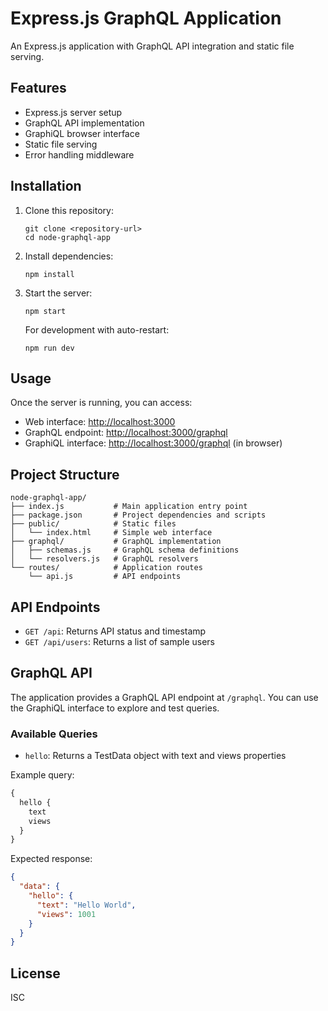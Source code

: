 # Express.js GraphQL Application

An Express.js application with GraphQL API integration and static file serving.

## Features

- Express.js server setup
- GraphQL API implementation
- GraphiQL browser interface
- Static file serving
- Error handling middleware

## Installation

1. Clone this repository:
   ```
   git clone <repository-url>
   cd node-graphql-app
   ```

2. Install dependencies:
   ```
   npm install
   ```

3. Start the server:
   ```
   npm start
   ```

   For development with auto-restart:
   ```
   npm run dev
   ```

## Usage

Once the server is running, you can access:

- Web interface: [http://localhost:3000](http://localhost:3000)
- GraphQL endpoint: [http://localhost:3000/graphql](http://localhost:3000/graphql)
- GraphiQL interface: [http://localhost:3000/graphql](http://localhost:3000/graphql) (in browser)

## Project Structure

```
node-graphql-app/
├── index.js           # Main application entry point
├── package.json       # Project dependencies and scripts
├── public/            # Static files
│   └── index.html     # Simple web interface
├── graphql/           # GraphQL implementation
│   ├── schemas.js     # GraphQL schema definitions
│   └── resolvers.js   # GraphQL resolvers
└── routes/            # Application routes
    └── api.js         # API endpoints
```

## API Endpoints

- `GET /api`: Returns API status and timestamp
- `GET /api/users`: Returns a list of sample users

## GraphQL API

The application provides a GraphQL API endpoint at `/graphql`. You can use the GraphiQL interface to explore and test queries.

### Available Queries

- `hello`: Returns a TestData object with text and views properties

Example query:
```graphql
{
  hello {
    text
    views
  }
}
```

Expected response:
```json
{
  "data": {
    "hello": {
      "text": "Hello World",
      "views": 1001
    }
  }
}
```

## License

ISC
